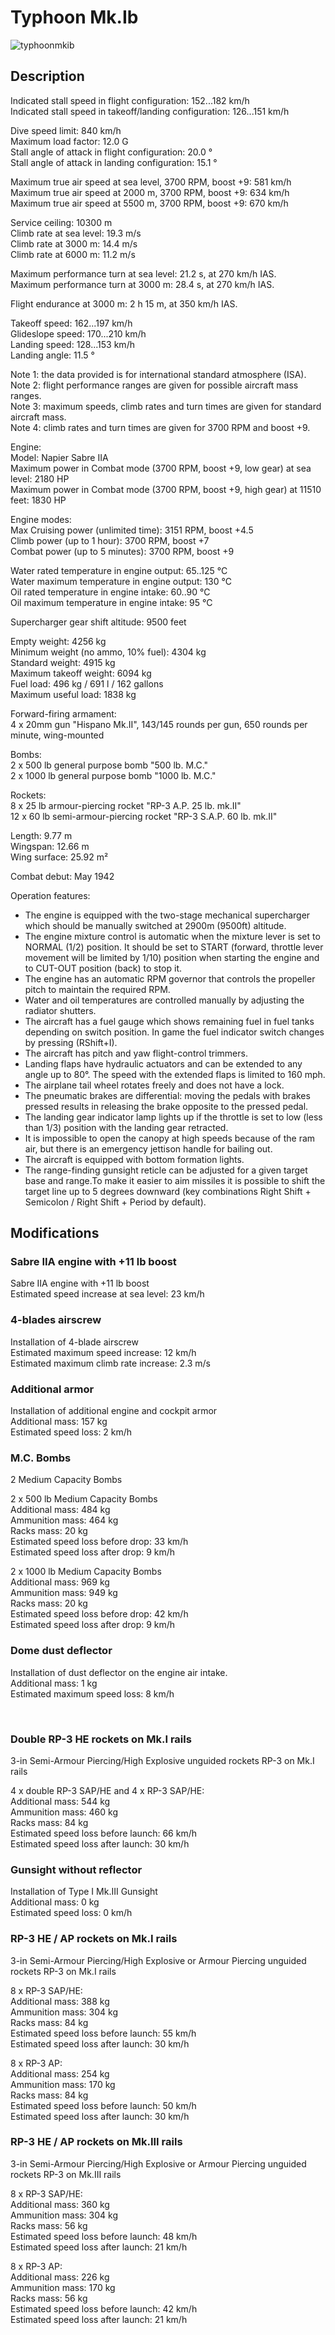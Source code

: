 # Typhoon Mk.Ib  
  
![typhoonmkib](../images/typhoonmkib.png)  
  
## Description  
  
Indicated stall speed in flight configuration: 152...182 km/h  
Indicated stall speed in takeoff/landing configuration: 126...151 km/h  
  
Dive speed limit: 840 km/h  
Maximum load factor: 12.0 G  
Stall angle of attack in flight configuration: 20.0 °  
Stall angle of attack in landing configuration: 15.1 °  
  
Maximum true air speed at sea level, 3700 RPM, boost +9: 581 km/h  
Maximum true air speed at 2000 m, 3700 RPM, boost +9: 634 km/h  
Maximum true air speed at 5500 m, 3700 RPM, boost +9: 670 km/h  
  
Service ceiling: 10300 m  
Climb rate at sea level: 19.3 m/s  
Climb rate at 3000 m: 14.4 m/s  
Climb rate at 6000 m: 11.2 m/s  
  
Maximum performance turn at sea level: 21.2 s, at 270 km/h IAS.  
Maximum performance turn at 3000 m: 28.4 s, at 270 km/h IAS.  
  
Flight endurance at 3000 m: 2 h 15 m, at 350 km/h IAS.  
  
Takeoff speed: 162...197 km/h  
Glideslope speed: 170...210 km/h  
Landing speed: 128...153 km/h  
Landing angle: 11.5 °  
  
Note 1: the data provided is for international standard atmosphere (ISA).  
Note 2: flight performance ranges are given for possible aircraft mass ranges.  
Note 3: maximum speeds, climb rates and turn times are given for standard aircraft mass.  
Note 4: climb rates and turn times are given for 3700 RPM and boost +9.  
  
Engine:  
Model: Napier Sabre IIA  
Maximum power in Combat mode (3700 RPM, boost +9, low gear) at sea level: 2180 HP  
Maximum power in Combat mode (3700 RPM, boost +9, high gear) at 11510 feet: 1830 HP  
  
Engine modes:  
Max Cruising power (unlimited time): 3151 RPM, boost +4.5  
Climb power (up to 1 hour): 3700 RPM, boost +7  
Combat power (up to 5 minutes): 3700 RPM, boost +9  
  
Water rated temperature in engine output: 65..125 °C  
Water maximum temperature in engine output: 130 °C  
Oil rated temperature in engine intake: 60..90 °C  
Oil maximum temperature in engine intake: 95 °C  
  
Supercharger gear shift altitude: 9500 feet  
  
Empty weight: 4256 kg  
Minimum weight (no ammo, 10% fuel): 4304 kg  
Standard weight: 4915 kg  
Maximum takeoff weight: 6094 kg  
Fuel load: 496 kg / 691 l / 162 gallons  
Maximum useful load: 1838 kg  
  
Forward-firing armament:  
4 x 20mm gun "Hispano Mk.II", 143/145 rounds per gun, 650 rounds per minute, wing-mounted  
  
Bombs:  
2 x 500 lb general purpose bomb "500 lb. M.C."  
2 x 1000 lb general purpose bomb "1000 lb. M.C."  
  
Rockets:  
8 x 25 lb armour-piercing rocket "RP-3 A.P. 25 lb. mk.II"  
12 x 60 lb semi-armour-piercing rocket "RP-3 S.A.P. 60 lb. mk.II"  
  
Length: 9.77 m  
Wingspan: 12.66 m  
Wing surface: 25.92 m²  
  
Combat debut: May 1942  
  
Operation features:  
- The engine is equipped with the two-stage mechanical supercharger which should be manually switched at 2900m (9500ft) altitude.  
- The engine mixture control is automatic when the mixture lever is set to NORMAL (1/2) position. It should be set to START (forward, throttle lever movement will be limited by 1/10) position when starting the engine and to CUT-OUT position (back) to stop it.  
- The engine has an automatic RPM governor that controls the propeller pitch to maintain the required RPM.   
- Water and oil temperatures are controlled manually by adjusting the radiator shutters.  
- The aircraft has a fuel gauge which shows remaining fuel in fuel tanks depending on switch position. In game the fuel indicator switch changes by pressing (RShift+I).  
- The aircraft has pitch and yaw flight-control trimmers.  
- Landing flaps have hydraulic actuators and can be extended to any angle up to 80°. The speed with the extended flaps is limited to 160 mph.  
- The airplane tail wheel rotates freely and does not have a lock.  
- The pneumatic brakes are differential: moving the pedals with brakes pressed results in releasing the brake opposite to the pressed pedal.  
- The landing gear indicator lamp lights up if the throttle is set to low (less than 1/3) position with the landing gear retracted.  
- It is impossible to open the canopy at high speeds because of the ram air, but there is an emergency jettison handle for bailing out.  
- The aircraft is equipped with bottom formation lights.  
- The range-finding gunsight reticle can be adjusted for a given target base and range.To make it easier to aim missiles it is possible to shift the target line up to 5 degrees downward (key combinations Right Shift + Semicolon / Right Shift + Period by default).  
  
  
## Modifications  
  
  
### Sabre IIA engine with +11 lb boost  
  
Sabre IIA engine with +11 lb boost  
Estimated speed increase at sea level: 23 km/h  
  
### 4-blades airscrew  
  
Installation of 4-blade airscrew  
Estimated maximum speed increase: 12 km/h  
Estimated maximum climb rate increase: 2.3 m/s  
  
### Additional armor  
  
Installation of additional engine and cockpit armor  
Additional mass: 157 kg  
Estimated speed loss: 2 km/h  
  
### M.C. Bombs  
  
2 Medium Capacity Bombs  
  
2 x 500 lb Medium Capacity Bombs  
Additional mass: 484 kg  
Ammunition mass: 464 kg  
Racks mass: 20 kg  
Estimated speed loss before drop: 33 km/h  
Estimated speed loss after drop: 9 km/h  
  
2 x 1000 lb Medium Capacity Bombs  
Additional mass: 969 kg  
Ammunition mass: 949 kg  
Racks mass: 20 kg  
Estimated speed loss before drop: 42 km/h  
Estimated speed loss after drop: 9 km/h  
  
### Dome dust deflector  
  
Installation of dust deflector on the engine air intake.  
Additional mass: 1 kg  
Estimated maximum speed loss: 8 km/h  
  
  ﻿
  
### Double RP-3 HE rockets on Mk.I rails  
  
 3-in Semi-Armour Piercing/High Explosive unguided rockets RP-3 on Mk.I rails  
  
4 x double RP-3 SAP/HE and 4 x RP-3 SAP/HE:  
Additional mass: 544 kg  
Ammunition mass: 460 kg  
Racks mass: 84 kg  
Estimated speed loss before launch: 66 km/h  
Estimated speed loss after launch: 30 km/h  
  
  
### Gunsight without reflector  
  
Installation of Type I Mk.III Gunsight  
Additional mass: 0 kg  
Estimated speed loss: 0 km/h  ﻿
  
### RP-3 HE / AP rockets on Mk.I rails  
  
 3-in Semi-Armour Piercing/High Explosive or Armour Piercing unguided rockets RP-3 on Mk.I rails  
  
8 x RP-3 SAP/HE:  
Additional mass: 388 kg  
Ammunition mass: 304 kg  
Racks mass: 84 kg  
Estimated speed loss before launch: 55 km/h  
Estimated speed loss after launch: 30 km/h  
  
8 x RP-3 AP:  
Additional mass: 254 kg  
Ammunition mass: 170 kg  
Racks mass: 84 kg  
Estimated speed loss before launch: 50 km/h  
Estimated speed loss after launch: 30 km/h  ﻿
  
### RP-3 HE / AP rockets on Mk.III rails  
  
3-in Semi-Armour Piercing/High Explosive or Armour Piercing unguided rockets RP-3 on Mk.III rails  
  
8 x RP-3 SAP/HE:  
Additional mass: 360 kg  
Ammunition mass: 304 kg  
Racks mass: 56 kg  
Estimated speed loss before launch: 48 km/h  
Estimated speed loss after launch: 21 km/h  
  
8 x RP-3 AP:  
Additional mass: 226 kg  
Ammunition mass: 170 kg  
Racks mass: 56 kg  
Estimated speed loss before launch: 42 km/h  
Estimated speed loss after launch: 21 km/h  